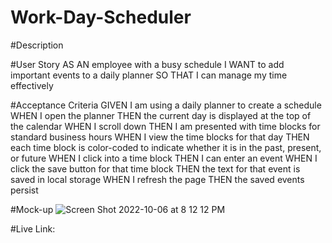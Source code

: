 # Work-Day-Scheduler

#Description

#User Story
AS AN employee with a busy schedule
I WANT to add important events to a daily planner
SO THAT I can manage my time effectively

#Acceptance Criteria
GIVEN I am using a daily planner to create a schedule
WHEN I open the planner
THEN the current day is displayed at the top of the calendar
WHEN I scroll down
THEN I am presented with time blocks for standard business hours
WHEN I view the time blocks for that day
THEN each time block is color-coded to indicate whether it is in the past, present, or future
WHEN I click into a time block
THEN I can enter an event
WHEN I click the save button for that time block
THEN the text for that event is saved in local storage
WHEN I refresh the page
THEN the saved events persist

#Mock-up
![Screen Shot 2022-10-06 at 8 12 12 PM](https://user-images.githubusercontent.com/32778860/194460101-5da3b905-3432-4b36-99c9-b0586aef3d5f.png)

#Live Link:
